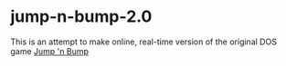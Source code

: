 jump-n-bump-2.0
===============

This is an attempt to make online, real-time version of the original DOS game [Jump 'n Bump](http://brainchilddesign.com/Bottom.php?Page=Games&SubPage=JnB)
